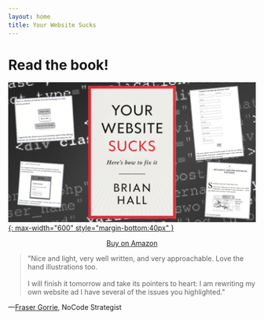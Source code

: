 ```yaml
---
layout: home
title: Your Website Sucks
---
```


# Read the book!
[![Your Website Sucks book image](/images/yws-cover.png){: max-width="600" style="margin-bottom:40px" }](/images/yws-cover.png)

<center><a href="https://www.amazon.com/dp/B0BVSXB5W7" class="paper-btn" target="_blank" rel="noopener noreferrer">Buy on Amazon</a></center>

> "Nice and light, very well written, and very approachable. Love the hand illustrations too.
> &nbsp;  
> &nbsp;  
> I will finish it tomorrow and take its pointers to heart: I am rewriting my own website ad I have several of the issues you highlighted."

—[Fraser Gorrie](https://frasergorrie.com/), NoCode Strategist

<style type="text/css">
.paper-btn {
  margin-right: 20px;
  margin-left: 20px;
}
</style>

